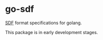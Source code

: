 # go-sdf

[SDF](http://sdformat.org/spec) format specifications for golang.

This package is in early development stages.
